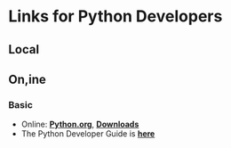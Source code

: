# Links for Python Developers

## Local

## On,ine

### Basic

- Online: [**Python.org**](<https://www.python.org>), [**Downloads**](<https://www.python.org/downloads/>)
- The Python Developer Guide is [**here**](<https://devguide.python.org/#python-developer-s-guide>)